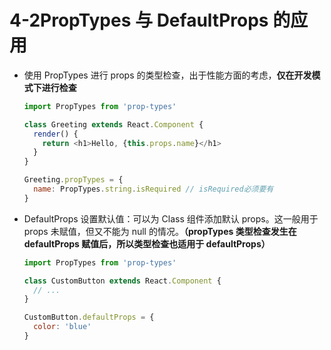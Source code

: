 # 4-2PropTypes 与 DefaultProps 的应用

- 使用 PropTypes 进行 props 的类型检查，出于性能方面的考虑，**仅在开发模式下进行检查**

  ```js
  import PropTypes from 'prop-types'

  class Greeting extends React.Component {
    render() {
      return <h1>Hello, {this.props.name}</h1>
    }
  }

  Greeting.propTypes = {
    name: PropTypes.string.isRequired // isRequired必须要有
  }
  ```

- DefaultProps 设置默认值：可以为 Class 组件添加默认 props。这一般用于 props 未赋值，但又不能为 null 的情况。**（propTypes 类型检查发生在 defaultProps 赋值后，所以类型检查也适用于 defaultProps）**

  ```js
  import PropTypes from 'prop-types'

  class CustomButton extends React.Component {
    // ...
  }

  CustomButton.defaultProps = {
    color: 'blue'
  }
  ```
